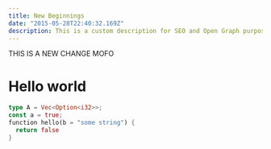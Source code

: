 ```yaml
---
title: New Beginnings
date: "2015-05-28T22:40:32.169Z"
description: This is a custom description for SEO and Open Graph purposes, rather than the default generated excerpt. Simply add a description field to the frontmatter.
---
```



THIS IS A NEW CHANGE MOFO


# Hello world

```rust
type A = Vec<Option<i32>>;
const a = true;
function hello(b = "some string") {
  return false
}
```

